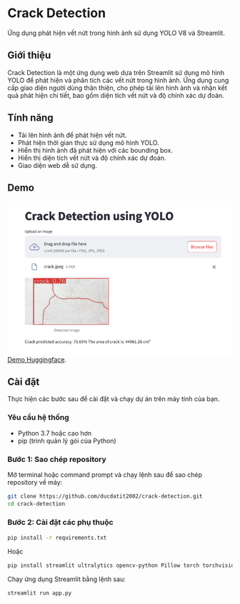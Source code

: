 # Crack Detection

Ứng dụng phát hiện vết nứt trong hình ảnh sử dụng YOLO V8 và Streamlit.

## Giới thiệu

Crack Detection là một ứng dụng web dựa trên Streamlit sử dụng mô hình YOLO để phát hiện và phân tích các vết nứt trong hình ảnh. Ứng dụng cung cấp giao diện người dùng thân thiện, cho phép tải lên hình ảnh và nhận kết quả phát hiện chi tiết, bao gồm diện tích vết nứt và độ chính xác dự đoán.

## Tính năng

- Tải lên hình ảnh để phát hiện vết nứt.
- Phát hiện thời gian thực sử dụng mô hình YOLO.
- Hiển thị hình ảnh đã phát hiện với các bounding box.
- Hiển thị diện tích vết nứt và độ chính xác dự đoán.
- Giao diện web dễ sử dụng.

## Demo

![Ảnh chụp giao diện ứng dụng](demo.png)
[Demo Huggingface](https://huggingface.co/spaces/ducdatit2002/crack-detection).


## Cài đặt

Thực hiện các bước sau để cài đặt và chạy dự án trên máy tính của bạn.

### Yêu cầu hệ thống

- Python 3.7 hoặc cao hơn
- pip (trình quản lý gói của Python)

### Bước 1: Sao chép repository

Mở terminal hoặc command prompt và chạy lệnh sau để sao chép repository về máy:

```bash
git clone https://github.com/ducdatit2002/crack-detection.git
cd crack-detection
```



### Bước 2: Cài đặt các phụ thuộc

```bash
pip install -r requirements.txt
```
Hoặc
```bash
pip install streamlit ultralytics opencv-python Pillow torch torchvision
```
Chạy ứng dụng Streamlit bằng lệnh sau:

```bash
streamlit run app.py
```
